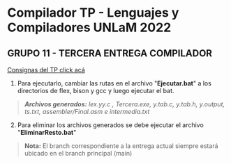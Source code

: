 # Compilador TP - Lenguajes y Compiladores UNLaM 2022

 ## GRUPO 11 - TERCERA ENTREGA COMPILADOR
[Consignas del TP click acá](https://docs.google.com/document/d/1eBz35sM1iTpzqPLFCftL9yCo6Ex4psi-/edit)

 1. Para ejecutarlo, cambiar las rutas en el archivo "**Ejecutar.bat**" a los directorios de flex, bison y gcc y luego ejecutar el bat.
> ***Archivos generados:** lex.yy.c , Tercera.exe, y.tab.c, y.tab.h, y.output, ts.txt, assembler/Final.asm e intermedia.txt*

 2. Para eliminar los archivos generados se debe ejecutar el archivo "**EliminarResto.bat**" 

> **Nota:** El branch correspondiente a la entrega actual siempre estará ubicado en el branch principal (main)
